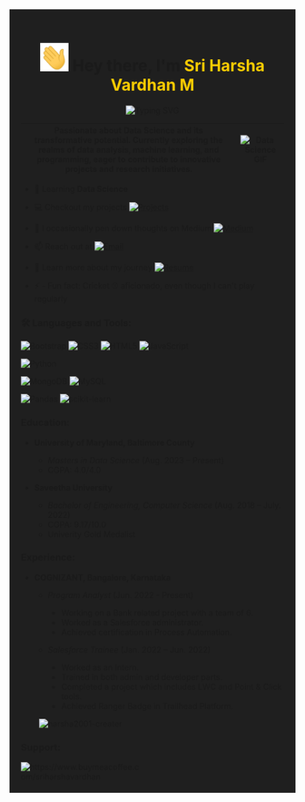 <div style="background-color: #1f1f1f; padding: 20px;">

<h1 align="center"><img src="https://raw.githubusercontent.com/ABSphreak/ABSphreak/master/gifs/Hi.gif" alt="Wave GIF" width="50" height="50"> Hey there, I'm <span style="color:#ffcc00">Sri Harsha Vardhan M</span></h1>

<div align="center">
    <img src="https://readme-typing-svg.herokuapp.com?color=F75305&amp;size=30&amp;center=true&amp;vCenter=true&amp;width=500&amp;height=70&amp;lines=Front+End+Developer;Data+Analyst;Power+BI+Analyst;Open+Source+AI%2FML+Developer+;Nice+to+meet+you..!" alt="Typing SVG" style="max-width: 100%;">

</div>


| Passionate about Data Science and its transformative potential. Currently exploring the realms of data analysis, machine learning, and programming, eager to contribute to innovative projects and research initiatives. | <div align="center"><img src="https://media.giphy.com/media/2IudUHdI075HL02Pkk/giphy.gif?cid=790b7611oogvdkp479t4d6hb10je4x2xxdct3p47lz86t7ar&ep=v1_gifs_search&rid=giphy.gif&ct=g" alt="Data Science GIF" width="300" height="200"/></div> |
| --- | --- |







- 🌱 Learning **Data Science**
- 💻 Checkout my projects [![Projects](https://img.shields.io/badge/-Projects-181717?style=flat-square&labelColor=000000&logo=GitHub&link=https://github.com/Harsha2001-creater)](https://github.com/Harsha2001-creater)

- 📝 I occasionally pen down thoughts on Medium [![Medium](https://img.shields.io/badge/-@sriharshawrites-03a57a?style=flat-square&labelColor=000000&logo=Medium&link=https://medium.com/@sriharshawrites/)](https://medium.com/@sriharshawrites/)

- 📫 Reach out at [![Email](https://img.shields.io/badge/-msriharshavardhan2001%40gmail.com-c14438?style=flat-square&labelColor=000000&logo=Gmail&link=mailto:msriharshavardhan2001@gmail.com)](mailto:msriharshavardhan2001@gmail.com)

- 📄 Learn more about my journey [![Resume](https://img.shields.io/badge/-Resume-0a66c2?style=flat-square&labelColor=000000&logo=LinkedIn&link=https://drive.google.com/drive/folders/1L73hcZNihTv0P5PmuPsqgAOWSauT12Ks?usp=sharing)](https://drive.google.com/drive/folders/1L73hcZNihTv0P5PmuPsqgAOWSauT12Ks?usp=sharing)

- ⚡ - Fun fact: Cricket ⚾ aficionado, even though I can't play regularly

<h3 align="left">🛠️ Languages and Tools:</h3>
<p align="left">
  <!-- Web -->
  <img src="https://img.icons8.com/color/48/000000/bootstrap.png" alt="Bootstrap" width="40" height="40"/>
  <img src="https://img.icons8.com/color/48/000000/css3.png" alt="CSS3" width="40" height="40"/>
  <img src="https://img.icons8.com/color/48/000000/html-5.png" alt="HTML5" width="40" height="40"/>
  <img src="https://img.icons8.com/color/48/000000/javascript.png" alt="JavaScript" width="40" height="40"/>
</p>

<p align="left">
  <!-- Languages -->
  <img src="https://img.icons8.com/color/48/000000/python.png" alt="Python" width="40" height="40"/>
</p>

<p align="left">
  <!-- Databases -->
  <img src="https://img.icons8.com/color/48/000000/mongodb.png" alt="MongoDB" width="40" height="40"/>
  <img src="https://img.icons8.com/color/48/000000/mysql.png" alt="MySQL" width="40" height="40"/>
</p>

<p align="left">
  <!-- AI/ML -->
  <img src="https://img.icons8.com/color/48/000000/pandas.png" alt="Pandas" width="40" height="40"/>
  <img src="https://img.icons8.com/color/48/000000/sklearn.png" alt="scikit-learn" width="40" height="40"/>
</p>


### Education:
- **University of Maryland, Baltimore County**
  - *Masters in Data Science* (Aug. 2023 – Present)
  - CGPA: 4.0/4.0

- **Saveetha University**
  - *Bachelor of Engineering, Computer Science* (Aug. 2018 – July. 2022)
  - CGPA: 9.17/10.0
  - Univerity Gold Medalist

### Experience:
- **COGNIZANT, Bangalore, Karnataka**
  - *Program Analyst* (Jun. 2022 - Present)
    - Working on a Bank related project with a team of 6.
    - Worked as a Salesforce administrator.
    - Achieved certification in Process Automation.

  - *Salesforce Trainee* (Jan. 2022 – Jun. 2022)
    - Worked as an Intern.
    - Trained in both admin and developer parts.
    - Completed a project which includes LWC and Point & Click tools.
    - Achieved Ranger Badge in Trailhead Platform.


<div style="display: flex; justify-content: center; align-items: center;">
  <img src="https://github-readme-stats.vercel.app/api/top-langs?username=harsha2001-creater&show_icons=true&locale=en&layout=compact" alt="harsha2001-creater" width="400" />
</div>


<h3 align="left">Support:</h3>
<p><a href="https://www.buymeacoffee.com/https://www.buymeacoffee.com/sriharshavardhan"> <img align="left" src="https://cdn.buymeacoffee.com/buttons/v2/default-yellow.png" height="50" width="210" alt="https://www.buymeacoffee.com/sriharshavardhan" /></a></p><br><br>
